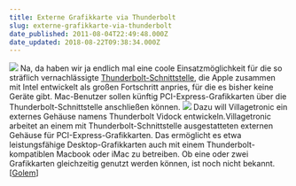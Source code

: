 ```yaml
---
title: Externe Grafikkarte via Thunderbolt
slug: externe-grafikkarte-via-thunderbolt
date_published: 2011-08-04T22:49:48.000Z
date_updated: 2018-08-22T09:38:34.000Z
---
```


[![](//picdump.thafaker.de/2011/08/wpid-Photo-05.08.2011-0044.jpg)](http://picdump.thafaker.de/2011/08/wpid-Photo-05.08.2011-0044.jpg)
Na, da haben wir ja endlich mal eine coole Einsatzmöglichkeit für die so sträflich vernachlässigte [Thunderbolt-Schnittstelle](__GHOST_URL__/thunderbolt/), die Apple zusammen mit Intel entwickelt als großen Fortschritt anpries, für die es bisher keine Geräte gibt. Mac-Benutzer sollen künftig PCI-Express-Grafikkarten über die Thunderbolt-Schnittstelle anschließen können. 
[![](//picdump.thafaker.de/2011/08/wpid-Photo-05.08.2011-00441.jpg)](http://picdump.thafaker.de/2011/08/wpid-Photo-05.08.2011-00441.jpg)
Dazu will Villagetronic ein externes Gehäuse namens Thunderbolt Vidock entwickeln.Villagetronic arbeitet an einem mit Thunderbolt-Schnittstelle ausgestatteten externen Gehäuse für PCI-Express-Grafikkarten. Das ermöglicht es etwa leistungsfähige Desktop-Grafikkarten auch mit einem Thunderbolt-kompatiblen Macbook oder iMac zu betreiben. Ob eine oder zwei Grafikkarten gleichzeitig genutzt werden können, ist noch nicht bekannt. [[Golem](http://www.golem.de/1108/85497.html)]
